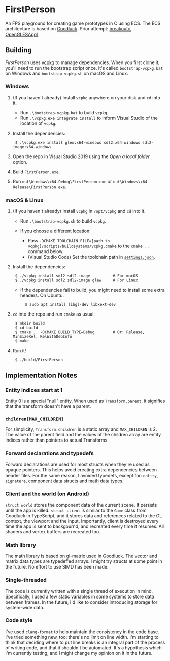 # FirstPerson

An FPS playground for creating game prototypes in C using ECS. The ECS architecture is based on [Goodluck](https://gdlck.com). Prior attempt: [breakoutc](https://github.com/stasm/breakoutc), [OpenGLESApp1](https://github.com/stasm/OpenGLESApp1).


## Building

_FirstPerson_ uses [vcpkg](https://github.com/microsoft/vcpkg) to manage dependencies. When you first clone it, you'll need to run the bootstrap script once. It's called `bootstrap-vcpkg.bat` on Windows and `bootstrap-vcpkg.sh` on macOS and Linux.

### Windows

1. (If you haven't already) Install `vcpkg` anywhere on your disk and `cd` into it.

    - Run `.\bootstrap-vcpkg.bat` to build `vcpkg`.
    - Run `.\vcpkg.exe integrate install` to inform Visual Studio of the location of `vcpkg`.

2. Install the dependencies:

        $ .\vcpkg.exe install glew:x64-windows sdl2:x64-windows sdl2-image:x64-windows

3. Open the repo in Visual Studio 2019 using the _Open a local folder_ option.
4. Build `FirstPerson.exe`.
5. Run `out\Windows\x64-Debug\FirstPerson.exe` or `out\Windows\x64-Release\FirstPerson.exe`.

### macOS & Linux

1. (If you haven't already) Install `vcpkg` in `/opt/vcpkg` and `cd` into it.

    - Run `.\bootstrap-vcpkg.sh` to build `vcpkg`.
    - If you choose a different location:

        - Pass `-DCMAKE_TOOLCHAIN_FILE=[path to vcpkg]/scripts/buildsystems/vcpkg.cmake` to the `cmake ..` command below.
        - (Visual Studio Code) Set the toolchain path in [`settings.json`](https://github.com/microsoft/vcpkg#visual-studio-code-with-cmake-tools).

2. Install the dependencies:

        $ ./vcpkg install sdl2 sdl2-image          # For macOS
        $ ./vcpkg install sdl2 sdl2-image glew     # For Linux

    - If the dependencies fail to build, you might need to install some extra headers. On Ubuntu:

            $ sudo apt install libgl-dev libxext-dev

3. `cd` into the repo and run `cmake` as usual:

        $ mkdir build
        $ cd build
        $ cmake .. -DCMAKE_BUILD_TYPE=Debug        # Or: Release, MinSizeRel, RelWithDebInfo
        $ make

4. Run it!

        $ ./build/FirstPerson


## Implementation Notes

### Entity indices start at 1
    
Entity 0 is a special "null" entity. When used as `Transform.parent`, it signifies that the transform doesn't have a parent.

### `children[MAX_CHILDREN]`

For simplicity, `Transform.children` is a static array and `MAX_CHILDREN` is 2. The value of the parent field and the values of the children array are entity indices rather than pointers to actual Transforms.

### Forward declarations and typedefs

Forward declarations are used for most structs when they're used as opaque pointers. This helps avoid creating extra dependencies between header files.  For the same reason, I avoided typedefs, except for: `entity`, `signature`, component data structs and math data types.

### Client and the world (on Android)

`struct world` stores the component data of the current scene. It persists until the app is killed. `struct client` is similar to the `Game` class from Goodluck in TypeScript, and it stores data and references related to the GL context, the viewport and the input. Importantly, client is destroyed every time the app is sent to backgournd, and recreated every time it resumes. All shaders and vertex buffers are recreated too.

### Math library

The math library is based on gl-matrix used in Goodluck. The vector and matrix data types are typedef'ed arrays. I might try structs at some point in the future. No effort to use SIMD has been made.

### Single-threaded

The code is currently written with a single thread of execution in mind.  Specifically, I used a few static variables in some systems to store data between frames. In the future, I'd like to consider introducing storage for system-wide data.

### Code style

I've used `clang-format` to help maintain the consistency in the code base. I've tried something new, too: there's no limit on line width. I'm starting to think that deciding where to put line breaks is an integral part of the process of writing code, and that it shouldn't be automated. It's a hypothesis which I'm currently testing, and I might change my opinion on it in the future.  
